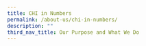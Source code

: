 ```yaml
---
title: CHI in Numbers
permalink: /about-us/chi-in-numbers/
description: ""
third_nav_title: Our Purpose and What We Do
---
```

